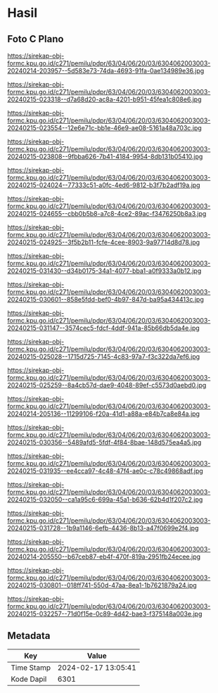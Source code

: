# Hasil

## Foto C Plano

https://sirekap-obj-formc.kpu.go.id/c271/pemilu/pdpr/63/04/06/20/03/6304062003003-20240214-203957--5d583e73-74da-4693-91fa-0ae134989e36.jpg

https://sirekap-obj-formc.kpu.go.id/c271/pemilu/pdpr/63/04/06/20/03/6304062003003-20240215-023318--d7a68d20-ac8a-4201-b951-45fea1c808e6.jpg

https://sirekap-obj-formc.kpu.go.id/c271/pemilu/pdpr/63/04/06/20/03/6304062003003-20240215-023554--12e6e71c-bb1e-46e9-ae08-5161a48a703c.jpg

https://sirekap-obj-formc.kpu.go.id/c271/pemilu/pdpr/63/04/06/20/03/6304062003003-20240215-023808--9fbba626-7b41-4184-9954-8db131b05410.jpg

https://sirekap-obj-formc.kpu.go.id/c271/pemilu/pdpr/63/04/06/20/03/6304062003003-20240215-024024--77333c51-a0fc-4ed6-9812-b3f7b2adf19a.jpg

https://sirekap-obj-formc.kpu.go.id/c271/pemilu/pdpr/63/04/06/20/03/6304062003003-20240215-024655--cbb0b5b8-a7c8-4ce2-89ac-f3476250b8a3.jpg

https://sirekap-obj-formc.kpu.go.id/c271/pemilu/pdpr/63/04/06/20/03/6304062003003-20240215-024925--3f5b2b11-fcfe-4cee-8903-9a97714d8d78.jpg

https://sirekap-obj-formc.kpu.go.id/c271/pemilu/pdpr/63/04/06/20/03/6304062003003-20240215-031430--d34b0175-34a1-4077-bba1-a0f9333a0b12.jpg

https://sirekap-obj-formc.kpu.go.id/c271/pemilu/pdpr/63/04/06/20/03/6304062003003-20240215-030601--858e5fdd-bef0-4b97-847d-ba95a434413c.jpg

https://sirekap-obj-formc.kpu.go.id/c271/pemilu/pdpr/63/04/06/20/03/6304062003003-20240215-031147--3574cec5-fdcf-4ddf-941a-85b66db5da4e.jpg

https://sirekap-obj-formc.kpu.go.id/c271/pemilu/pdpr/63/04/06/20/03/6304062003003-20240215-025028--1715d725-7145-4c83-97a7-f3c322da7ef6.jpg

https://sirekap-obj-formc.kpu.go.id/c271/pemilu/pdpr/63/04/06/20/03/6304062003003-20240215-025259--8a4cb57d-dae9-4048-89ef-c5573d0aebd0.jpg

https://sirekap-obj-formc.kpu.go.id/c271/pemilu/pdpr/63/04/06/20/03/6304062003003-20240214-205136--11299106-f20a-41d1-a88a-e84b7ca8e84a.jpg

https://sirekap-obj-formc.kpu.go.id/c271/pemilu/pdpr/63/04/06/20/03/6304062003003-20240215-030356--5489afd5-5fdf-4f84-8bae-148d575ea4a5.jpg

https://sirekap-obj-formc.kpu.go.id/c271/pemilu/pdpr/63/04/06/20/03/6304062003003-20240215-031935--ee4cca97-4c48-47f4-ae0c-c78c49868adf.jpg

https://sirekap-obj-formc.kpu.go.id/c271/pemilu/pdpr/63/04/06/20/03/6304062003003-20240215-032050--ca1a95c6-699a-45a1-b636-62b4d1f207c2.jpg

https://sirekap-obj-formc.kpu.go.id/c271/pemilu/pdpr/63/04/06/20/03/6304062003003-20240215-031728--1b9a1146-6efb-4436-8b13-a47f0699e2f4.jpg

https://sirekap-obj-formc.kpu.go.id/c271/pemilu/pdpr/63/04/06/20/03/6304062003003-20240214-205550--b67ceb87-eb4f-470f-819a-2951fb24ecee.jpg

https://sirekap-obj-formc.kpu.go.id/c271/pemilu/pdpr/63/04/06/20/03/6304062003003-20240215-030801--018ff741-550d-47aa-8ea1-1b7621879a24.jpg

https://sirekap-obj-formc.kpu.go.id/c271/pemilu/pdpr/63/04/06/20/03/6304062003003-20240215-032257--71d0f15e-0c89-4d42-bae3-f375148a003e.jpg


## Metadata

| Key        | Value               |
| ---------- | ------------------- |
| Time Stamp | 2024-02-17 13:05:41 |
| Kode Dapil | 6301                |



